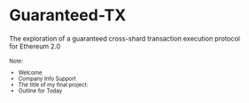 <!-- .slide: data-background="#146287" -->
# Guaranteed-TX

<p><small>The exploration of a guaranteed cross-shard transaction execution protocol
 <br> for Ethereum 2.0<small></p>

Note:
- Welcome 
- Company Info Support
- The title of my final project:
- Outline for Today